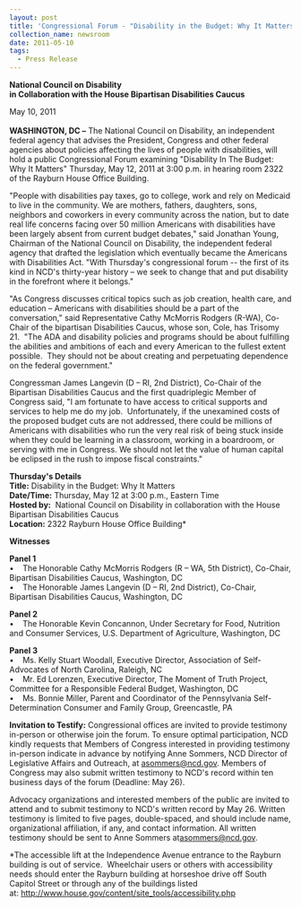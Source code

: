 ```yaml
---
layout: post
title: 'Congressional Forum - "Disability in the Budget: Why It Matters"'
collection_name: newsroom
date: 2011-05-10
tags:
  - Press Release
---
```


**National Council on Disability \
in Collaboration with the House Bipartisan Disabilities Caucus**

M﻿ay 10, 2011\
\
**WASHINGTON, DC –** The National Council on Disability, an independent federal agency that advises the President, Congress and other federal agencies about policies affecting the lives of people with disabilities, will hold a public Congressional Forum examining "Disability In The Budget: Why It Matters" Thursday, May 12, 2011 at 3:00 p.m. in hearing room 2322 of the Rayburn House Office Building.

"People with disabilities pay taxes, go to college, work and rely on Medicaid to live in the community. We are mothers, fathers, daughters, sons, neighbors and coworkers in every community across the nation, but to date real life concerns facing over 50 million Americans with disabilities have been largely absent from current budget debates," said Jonathan Young, Chairman of the National Council on Disability, the independent federal agency that drafted the legislation which eventually became the Americans with Disabilities Act. "With Thursday's congressional forum -- the first of its kind in NCD's thirty-year history – we seek to change that and put disability in the forefront where it belongs."

"As Congress discusses critical topics such as job creation, health care, and education – Americans with disabilities should be a part of the conversation," said Representative Cathy McMorris Rodgers (R-WA), Co-Chair of the bipartisan Disabilities Caucus, whose son, Cole, has Trisomy 21.  "The ADA and disability policies and programs should be about fulfilling the abilities and ambitions of each and every American to the fullest extent possible.  They should not be about creating and perpetuating dependence on the federal government."

Congressman James Langevin (D – RI, 2nd District), Co-Chair of the Bipartisan Disabilities Caucus and the first quadriplegic Member of Congress said, "I am fortunate to have access to critical supports and services to help me do my job.  Unfortunately, if the unexamined costs of the proposed budget cuts are not addressed, there could be millions of Americans with disabilities who run the very real risk of being stuck inside when they could be learning in a classroom, working in a boardroom, or serving with me in Congress. We should not let the value of human capital be eclipsed in the rush to impose fiscal constraints."

**Thursday's Details\
Title:** Disability in the Budget: Why It Matters\
**Date/Time:** Thursday, May 12 at 3:00 p.m., Eastern Time\
**Hosted by:**  National Council on Disability in collaboration with the House Bipartisan Disabilities Caucus\
**Location:** 2322 Rayburn House Office Building\*

**Witnesses**

**Panel 1** \
•    The Honorable Cathy McMorris Rodgers (R – WA, 5th District), Co-Chair, Bipartisan Disabilities Caucus, Washington, DC\
•    The Honorable James Langevin (D – RI, 2nd District), Co-Chair, Bipartisan Disabilities Caucus, Washington, DC

**Panel 2**\
•    The Honorable Kevin Concannon, Under Secretary for Food, Nutrition and Consumer Services, U.S. Department of Agriculture, Washington, DC

**Panel 3**\
•    Ms. Kelly Stuart Woodall, Executive Director, Association of Self-Advocates of North Carolina, Raleigh, NC\
•    Mr. Ed Lorenzen, Executive Director, The Moment of Truth Project, Committee for a Responsible Federal Budget, Washington, DC\
•    Ms. Bonnie Miller, Parent and Coordinator of the Pennsylvania Self-Determination Consumer and Family Group, Greencastle, PA

**Invitation to Testify:** Congressional offices are invited to provide testimony in-person or otherwise join the forum. To ensure optimal participation, NCD kindly requests that Members of Congress interested in providing testimony in-person indicate in advance by notifying Anne Sommers, NCD Director of Legislative Affairs and Outreach, at [asommers@ncd.gov](mailto:asommers@ncd.gov). Members of Congress may also submit written testimony to NCD's record within ten business days of the forum (Deadline: May 26).

Advocacy organizations and interested members of the public are invited to attend and to submit testimony to NCD's written record by May 26. Written testimony is limited to five pages, double-spaced, and should include name, organizational affiliation, if any, and contact information. All written testimony should be sent to Anne Sommers at[asommers@ncd.gov](mailto:asommers@ncd.gov).

\*The accessible lift at the Independence Avenue entrance to the Rayburn building is out of service.  Wheelchair users or others with accessibility needs should enter the Rayburn building at horseshoe drive off South Capitol Street or through any of the buildings listed at: <http://www.house.gov/content/site_tools/accessibility.php>
